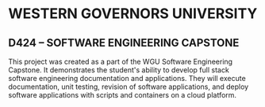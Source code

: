 # WESTERN GOVERNORS UNIVERSITY 
## D424 – SOFTWARE ENGINEERING CAPSTONE
This project was created as a part of the WGU Software Engineering Capstone. It demonstrates the student's ability to develop full stack software engineering documentation and applications. They will execute documentation, unit testing, revision of software applications, and deploy software applications with scripts and containers on a cloud platform.
